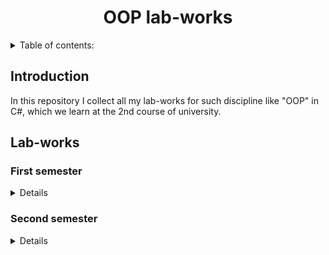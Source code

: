 <h1 align="center">OOP lab-works</h1>

<details>
  <summary>Table of contents:</summary>
  <ul>
    <li><a href="#introduction">Introduction</a></li>
    <li><a href="#labs">Lab-works</a></li>
      <details>
        <summary><a href="#firstSemester">First semester</a></summary>
        <ul>
          <li><a href="#firstSemester-firstLab">№1. Системы контроля версий</a></li>
          <li><a href="#firstSemester-secondLab">№2. Основы CLR и .NET. Типы. Массивы, кортежи и строки</a></li>
          <li><a href="#firstSemester-thirdLab">№3. Проектирование типов. Классы</a></li>
          <li><a href="#firstSemester-fourthLab">№4. Перегрузка операций, методы расширения и вложенные типы</a></li>
          <li><a href="#firstSemester-fifthLab">№5. Наследование, полиморфизм, абстрактные классы и интерфейсы</a></li>
          <li><a href="#firstSemester-sixthLab">№6. Структуры, перечисления, классы контейнеры и контроллеры</a></li>
          <li><a href="#firstSemester-seventhLab">№7. Обработка исключений</a></li>
          <li><a href="#firstSemester-eighthLab">№8. Обобщения</a></li>
          <li><a href="#firstSemester-ninthLab">№9. Делегаты, события и лямбда выражения</a></li>
          <li><a href="#firstSemester-tenthLab">№10. Коллекции</a></li>
          <li><a href="#firstSemester-eleventhLab">№11. LINQ to Object</a></li>
          <li><a href="#firstSemester-twelfthLab">№12. Сериализация</a></li>
        </ul>
      </details>
      <details>
        <summary><a href="#secondSemester">Second semester</a></summary>
        <ul>
          <li><a href="#secondSemester-firstLab">№1. Создание приложений на основе Windows Forms</a></li>
          <li><a href="#secondSemester-secondLab">№2. Windows Forms. Элементы управления</a></li>
          <li><a href="#secondSemester-thirdLab">№3. Регулярные выражения, атрибуты валидации, меню, панели инструментов, строки состояния</a></li>
          <li><a href="#secondSemester-fourthLab">№4-5. Создание WPF текстового редактора</a></li>
          <li><a href="#secondSemester-sixthLab">№6. Ресурсы, стили, триггеры, шаблоны</a></li>
          <li><a href="#secondSemester-seventhLab">№7. Создание WPF пользовательских ЭУ</a></li>
          <li><a href="#secondSemester-eighthLab">№8. Создание WPF приложения управления базой данных</a></li>
          <li><a href="#secondSemester-ninthLab">№9. Использование Entity Framework для доступа к данным</a></li>
          <li><a href="#secondSemester-eleventhLab">№11. Реализация  MVVM на  WPF</a></li>
          <li><a href="#secondSemester-twelfthLab">№12. Проектирование. Построение UML диаграмм</a></li>
        </ul>
      </details>
  </ul>
  <li><a href="#additional">Additional info</a></li>
</details>

<h2 id="introduction">Introduction</h2>

In this repository I collect all my lab-works for such discipline like "OOP" in C#, which we learn at the 2nd course of university.

<h2 id="labs">Lab-works</h2>

<h3 id="firstSemester">First semester</h3>

<details>
  <ul>
    <h5 id="firstSemester-firstLab">
    №1. Системы контроля версий:
    <a href="https://github.com/ZiF1R/OOP-labs-2021/blob/main/1%20semester/1%20%D0%BB%D1%80/1_git.pdf">Tasks</a> |
    <a href="https://github.com/ZiF1R/OOP-labs-2021/tree/main/1%20semester/1%20%D0%BB%D1%80">Solution</a>
    </h5>
    <h5 id="firstSemester-secondLab">
    №2. Основы CLR и .NET. Типы. Массивы, кортежи и строки:
    <a href="https://github.com/ZiF1R/OOP-labs-2021/blob/main/1%20semester/2%20%D0%BB%D1%80/2_.NET_basic_.pdf">Tasks</a> |
    <a href="https://github.com/ZiF1R/OOP-labs-2021/blob/main/1%20semester/2%20%D0%BB%D1%80/ConsoleApp1/Program.cs">Solution</a>
    </h5>
    <h5 id="firstSemester-thirdLab">
    №3. Проектирование типов. Классы:
    <a href="https://github.com/ZiF1R/OOP-labs-2021/blob/main/1%20semester/3%20%D0%BB%D1%80/3_%D0%9F%D1%80%D0%BE%D0%B5%D0%BA%D1%82%D0%B8%D1%80%D0%BE%D0%B2%D0%B0%D0%BD%D0%B8%D0%B5%20%D1%82%D0%B8%D0%BF%D0%BE%D0%B2_%D0%BA%D0%BB%D0%B0%D1%81%D1%81%D1%8B.pdf">Tasks</a> |
    <a href="https://github.com/ZiF1R/OOP-labs-2021/tree/main/1%20semester/3%20%D0%BB%D1%80/ConsoleApp2">Solution</a>
    </h5>
    <h5 id="firstSemester-fourthLab">
    №4. Перегрузка операций, методы расширения и вложенные типы:
    <a href="https://github.com/ZiF1R/OOP-labs-2021/blob/main/1%20semester/4%20%D0%BB%D1%80/4_%D0%9F%D0%B5%D1%80%D0%B5%D0%B3%D1%80%D1%83%D0%B7%D0%BA%D0%B0_%D0%BC%D0%B5%D1%82%D0%BE%D0%B4%D1%8B_%D1%80%D0%B0%D1%81%D1%88%D0%B8%D1%80%D0%B5%D0%BD%D0%B8%D1%8F.pdf">Tasks</a> |
    <a href="https://github.com/ZiF1R/OOP-labs-2021/tree/main/1%20semester/4%20%D0%BB%D1%80/ConsoleApp3">Solution</a>
    </h5>
    <h5 id="firstSemester-fifthLab">
    №5. Наследование, полиморфизм, абстрактные классы и интерфейсы:
    <a href="https://github.com/ZiF1R/OOP-labs-2021/blob/main/1%20semester/5-7%20%D0%BB%D1%80/5_%D0%9D%D0%B0%D1%81%D0%BB%D0%B5%D0%B4%D0%BE%D0%B2%D0%B0%D0%BD%D0%B8%D0%B5_%D0%BF%D0%BE%D0%BB%D0%B8%D0%BC%D0%BE%D1%80%D1%84%D0%B8%D0%B7%D0%BC_%D0%B0%D0%B1%D1%81%D1%82%D1%80%D0%B0%D0%BA%D1%82%D0%BD%D1%8B%D0%B5_%D0%B8%D0%BD%D1%82%D0%B5%D1%80%D1%84%D0%B5%D0%B9%D1%81%D1%8B.pdf">Tasks</a> |
    <a href="https://github.com/ZiF1R/OOP-labs-2021/tree/main/1%20semester/5-7%20%D0%BB%D1%80/ConsoleApp4">Solution</a>
    </h5>
    <h5 id="firstSemester-sixthLab">
    №6. Структуры, перечисления, классы контейнеры и контроллеры:
    <a href="https://github.com/ZiF1R/OOP-labs-2021/blob/main/1%20semester/5-7%20%D0%BB%D1%80/6_%D0%A1%D1%82%D1%80%D1%83%D0%BA%D1%82%D1%83%D1%80%D1%8B_%D0%BF%D0%B5%D1%80%D0%B5%D1%87%D0%B8%D1%81%D0%BB%D0%B5%D0%BD%D0%B8%D1%8F_%D0%BA%D0%BE%D0%BD%D1%82%D0%B5%D0%B9%D0%BD%D0%B5%D1%80%D1%8B_%D0%BA%D0%BE%D0%BD%D1%82%D1%80%D0%BE%D0%BB%D0%BB%D0%B5%D1%80%D1%8B.pdf">Tasks</a> |
    <a href="https://github.com/ZiF1R/OOP-labs-2021/tree/main/1%20semester/5-7%20%D0%BB%D1%80/ConsoleApp4">Solution</a>
    </h5>
    <h5 id="firstSemester-seventhLab">
    №7. Обработка исключений:
    <a href="https://github.com/ZiF1R/OOP-labs-2021/blob/main/1%20semester/5-7%20%D0%BB%D1%80/7_%D0%98%D1%81%D0%BA%D0%BB%D1%8E%D1%87%D0%B5%D0%BD%D0%B8%D1%8F.pdf">Tasks</a> |
    <a href="https://github.com/ZiF1R/OOP-labs-2021/tree/main/1%20semester/5-7%20%D0%BB%D1%80/ConsoleApp4">Solution</a>
    </h5>
    <h5 id="firstSemester-eighthLab">
    №8. Обобщения:
    <a href="https://github.com/ZiF1R/OOP-labs-2021/blob/main/1%20semester/8%20%D0%BB%D1%80/8_%D0%9E%D0%B1%D0%BE%D1%89%D0%B5%D0%BD%D0%B8%D1%8F.pdf">Tasks</a> |
    <a href="https://github.com/ZiF1R/OOP-labs-2021/tree/main/1%20semester/8%20%D0%BB%D1%80/ConsoleApp5">Solution</a>
    </h5>
    <h5 id="firstSemester-ninthLab">
    №9. Делегаты, события и лямбда выражения:
    <a href="https://github.com/ZiF1R/OOP-labs-2021/blob/main/1%20semester/9%20%D0%BB%D1%80/9_%D0%94%D0%B5%D0%BB%D0%B5%D0%B3%D0%B0%D1%82%D1%8B_%D1%81%D0%BE%D0%B1%D1%8B%D1%82%D0%B8%D1%8F_%D0%BB%D1%8F%D0%BC%D0%B1%D0%B4%D0%B0_%D0%B2%D1%8B%D1%80%D0%B0%D0%B6%D0%B5%D0%BD%D0%B8%D1%8F.pdf">Tasks</a> |
    <a href="https://github.com/ZiF1R/OOP-labs-2021/tree/main/1%20semester/9%20%D0%BB%D1%80/ConsoleApp6">Solution</a>
    </h5>
    <h5 id="firstSemester-tenthLab">
    №10. Коллекции:
    <a href="https://github.com/ZiF1R/OOP-labs-2021/blob/main/1%20semester/10%20%D0%BB%D1%80/10_%D0%9A%D0%BE%D0%BB%D0%BB%D0%B5%D0%BA%D1%86%D0%B8%D0%B8.pdf">Tasks</a> |
    <a href="https://github.com/ZiF1R/OOP-labs-2021/tree/main/1%20semester/10%20%D0%BB%D1%80/ConsoleApp7">Solution</a>
    </h5>
    <h5 id="firstSemester-eleventhLab">
    №11. LINQ to Object:
    <a href="https://github.com/ZiF1R/OOP-labs-2021/blob/main/1%20semester/11%20%D0%BB%D1%80/11_LINQ.pdf">Tasks</a> |
    <a href="https://github.com/ZiF1R/OOP-labs-2021/tree/main/1%20semester/11%20%D0%BB%D1%80/ConsoleApp8">Solution</a>
    </h5>
    <h5 id="firstSemester-twelfthLab">
    №12. Сериализация:
    <a href="https://github.com/ZiF1R/OOP-labs-2021/blob/main/1%20semester/12%20%D0%BB%D1%80/12_%D0%A1%D0%B5%D1%80%D0%B8%D0%B0%D0%BB%D0%B8%D0%B7%D0%B0%D1%86%D0%B8%D1%8F.pdf">Tasks</a> |
    <a href="https://github.com/ZiF1R/OOP-labs-2021/tree/main/1%20semester/12%20%D0%BB%D1%80/ConsoleApp9">Solution</a>
    </h5>
  </ul>
</details>

<h3 id="secondSemester">Second semester</h3>

<details>
    <ul>
    <h5 id="secondSemester-firstLab">
      №1. Системы контроля версий:
      <a href="https://github.com/ZiF1R/OOP-labs-2021/blob/main/2%20semester/1%20lw/1_WinForms.docx">Tasks</a> |
      <a href="https://github.com/ZiF1R/OOP-labs-2021/tree/main/2%20semester/1%20lw">Solution</a>
    </h5>
    <h5 id="secondSemester-secondLab">
      №2. Windows Forms. Элементы управления:
      <a href="https://github.com/ZiF1R/OOP-labs-2021/blob/main/2%20semester/2-3%20lw/2_WinForms_%D1%8D%D0%BB%D0%B5%D0%BC%D0%B5%D0%BD%D1%82%D1%8B_%D1%83%D0%BF%D1%80%D0%B0%D0%B2%D0%BB%D0%B5%D0%BD%D0%B8%D1%8F.docx">Tasks</a> |
      <a href="https://github.com/ZiF1R/OOP-labs-2021/tree/main/2%20semester/2-3%20lw">Solution</a>
    </h5>
    <h5 id="secondSemester-thirdLab">
      №3. Регулярные выражения, атрибуты валидации, меню, панели инструментов, строки состояния:
      <a href="https://github.com/ZiF1R/OOP-labs-2021/blob/main/2%20semester/2-3%20lw/3_Regex_menu.docx">Tasks</a> |
      <a href="https://github.com/ZiF1R/OOP-labs-2021/tree/main/2%20semester/2-3%20lw">Solution</a>
    </h5>
    <h5 id="secondSemester-fourthLab">
      №4-5. Создание WPF текстового редактора:
      <a href="https://github.com/ZiF1R/OOP-labs-2021/blob/main/2%20semester/4-7%20lw/4_5_WPF_%D1%80%D0%B5%D0%B4%D0%B0%D0%BA%D1%82%D0%BE%D1%80.docx">Tasks</a> |
      <a href="https://github.com/ZiF1R/OOP-labs-2021/tree/main/2%20semester/4-7%20lw">Solution</a>
    </h5>
    <h5 id="secondSemester-sixthLab">
      №6. Ресурсы, стили, триггеры, шаблоны:
      <a href="https://github.com/ZiF1R/OOP-labs-2021/blob/main/2%20semester/4-7%20lw/6_WPF_%D1%80%D0%B5%D1%81%D1%83%D1%80%D1%81%D1%8B_%D1%81%D1%82%D0%B8%D0%BB%D0%B8_%D1%82%D1%80%D0%B8%D0%B3%D0%B3%D0%B5%D1%80%D1%8B.docx">Tasks</a> |
      <a href="https://github.com/ZiF1R/OOP-labs-2021/tree/main/2%20semester/4-7%20lw">Solution</a>
    </h5>
    <h5 id="secondSemester-sixthLab">
      №7. Создание WPF пользовательских ЭУ:
      <a href="https://github.com/ZiF1R/OOP-labs-2021/blob/main/2%20semester/4-7%20lw/7_UserControl.docx">Tasks</a> |
      <a href="https://github.com/ZiF1R/OOP-labs-2021/tree/main/2%20semester/4-7%20lw">Solution</a>
    </h5>
  </ul>
</details>
